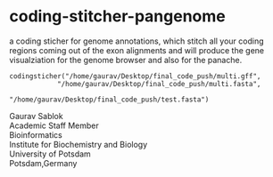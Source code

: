 # coding-stitcher-pangenome
a coding sticher for genome annotations, which stitch all your coding regions coming out of the exon alignments and will produce the gene visualziation for the genome browser and also for the panache. 
```
codingsticher("/home/gaurav/Desktop/final_code_push/multi.gff",
            "/home/gaurav/Desktop/final_code_push/multi.fasta",
                           "/home/gaurav/Desktop/final_code_push/test.fasta")
```
Gaurav Sablok \
Academic Staff Member \
Bioinformatics \
Institute for Biochemistry and Biology \
University of Potsdam \
Potsdam,Germany
